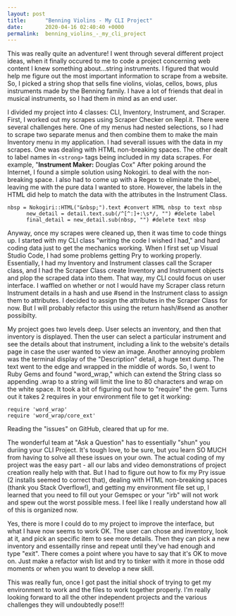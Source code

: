 ```yaml
---
layout: post
title:      "Benning Violins - My CLI Project"
date:       2020-04-16 02:40:40 +0000
permalink:  benning_violins_-_my_cli_project
---
```



This was really quite an adventure!  I went through several different project ideas, when it finally occured to me to code a project concerning web content I knew something about...string instruments.  I figured that would help me figure out the most important information to scrape from a website.  So, I picked a  string shop that sells fine violins, violas, cellos, bows, plus instruments made by the Benning family.  I have a lot of friends that deal in musical instruments, so I had them in mind as an end user.

I divided my project into 4 classes:  CLI, Inventory, Instrument, and Scraper.  First, I worked out my scrapes using Scraper Checker on Repl.it.  There were several challenges here.  One of my menus had nested selections, so I had to scrape two separate menus and then combine them to make the main Inventory menu in my application. I had severall issues with the data in my scrapes.  One was dealing with HTML non-breaking spaces.  The other dealt to label names in `<strong>` tags being included in my data scrapes.  For example, "**Instrument Maker:**  Douglas Cox" After poking around the Internet, I found a simple solution using Nokogiri. to deal with the non-breaking space.  I also had to come up with a Regex to eliminate the label, leaving me with the pure data I wanted to store.  However, the labels in the HTML did help to match the data with the attributes in the Instrument Class.

```
nbsp = Nokogiri::HTML("&nbsp;").text #convert HTML nbsp to text nbsp
      new_detail = detail.text.sub(/^[^:]+:\s*/, "") #delete label
      final_detail = new_detail.sub(nbsp, "") #delete text nbsp
```

Anyway, once my scrapes were cleaned up, then it was time to code things up.  I started with my CLI class "writing the code I wished I had," and hard coding data just to get the mechanics working.  When I first set up Visual Studio Code, I had some problems getting Pry to working properly.  Essentially, I had my Inventory and Instrument classes call the Scraper class, and I had the Scraper Class create Inventory and Instrument objects and plop the scraped data into them.  That way, my CLI could focus on user interface.  I waffled on whether or not I would have my Scraper class return Instrument details in a hash and use #send in the Instrument class to assign them to attributes.  I decided to assign the attributes in the Scraper Class for now.  But I will probably refactor this using the return hash/#send as another possibilty.

My project goes two levels deep.  User selects an inventory, and then that inventory is displayed.  Then the user can select a particular instrument and see the details about that instrument, including a link to the website's details page in case the user wanted to view an image.  Another annoying problem was the terminal display of the "Description" detail, a huge text dump.  The text went to the edge and wrapped in the middle of words.  So, I went to Ruby Gems and found "word_wrap," which can extend the String class so appending .wrap to a string will limit the line to 80 characters and wrap on the white space.  It took a bit of figuring out how to "require" the gem.  Turns out it takes 2 requires in your environment file to get it working:

```
require 'word_wrap'
require 'word_wrap/core_ext'
```

Reading the "issues" on GitHub, cleared that up for me.

The wonderful team at "Ask a Question" has to essentially "shun" you duriing your CLI Project.  It's tough love, to be sure, but you learn SO MUCH from having to solve all these issues on your own.  The actual coding of my project was the easy part - all our labs and video demonstrations of project creation really help with that.  But  I had to figure out how to fix my Pry issue (2 installs seemed to correct that), dealing with HTML non-breaking spaces (thank you Stack Overflow!), and getting my environment file set up, I learned that you need to fill out your Gemspec or your "irb" will not work and spew out the worst possible mess.  I feel like I really understand how all of this is organized now.

Yes, there is more I could do to my project to improve the interface, but what I have now seems to work OK.  The user can chose and inventory, look at it, and pick an specific item to see more details.  Then they can pick a new inventory and essentailly rinse and repeat until they've had enough and type "exit".  There comes a point where you have to say that it's OK to move on.  Just make a refactor wish list and try to tinker with it more in those odd moments or when you want to develop a new skill.

This was really fun, once I got past the initial shock of trying to get my environment to work and the files to work together properly.  I'm really looking forward to all the other independent projects and the various challenges they will undoubtedly pose!!!

